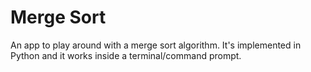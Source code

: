 # Merge Sort
An app to play around with a merge sort algorithm. It's implemented in Python and it works inside a terminal/command prompt.
